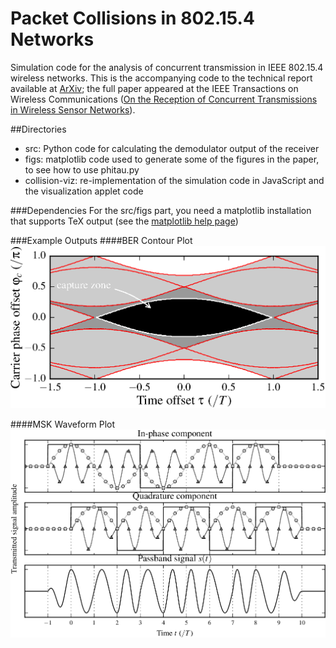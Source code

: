 Packet Collisions in 802.15.4 Networks
=========

Simulation code for the analysis of concurrent transmission in IEEE 802.15.4 wireless networks. 
This is the accompanying code to the technical report available at [ArXiv](http://arxiv.org/abs/1309.4978); the full paper appeared at the IEEE Transactions on Wireless Communications ([On the Reception of Concurrent Transmissions in Wireless Sensor Networks](http://dx.doi.org/10.1109/TWC.2014.2349896)).

##Directories
- src: Python code for calculating the demodulator output of the receiver
- figs: matplotlib code used to generate some of the figures in the paper, to see how to use phitau.py
- collision-viz: re-implementation of the simulation code in JavaScript and the visualization applet code

###Dependencies
For the src/figs part, you need a matplotlib installation that supports TeX output (see the [matplotlib help page](http://matplotlib.org/users/usetex.html))

###Example Outputs
####BER Contour Plot
![Contour plot of the bit error rate (BER)](examples/ber_contour.png)

####MSK Waveform Plot
![MSK waveform](examples/msk_wave.png)
